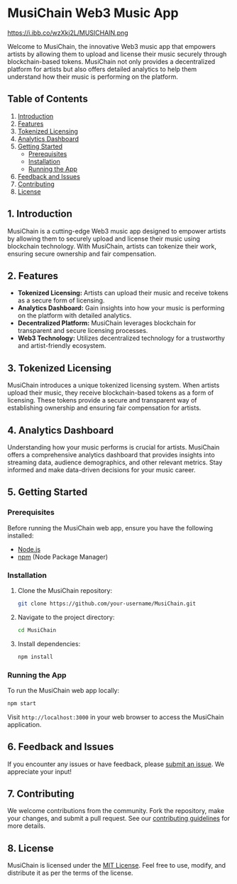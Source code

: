# MusiChain Web3 Music App
https://i.ibb.co/wzXkj2L/MUSICHAIN.png

Welcome to MusiChain, the innovative Web3 music app that empowers artists by allowing them to upload and license their music securely through blockchain-based tokens. MusiChain not only provides a decentralized platform for artists but also offers detailed analytics to help them understand how their music is performing on the platform.

## Table of Contents
1. [Introduction](#introduction)
2. [Features](#features)
3. [Tokenized Licensing](#tokenized-licensing)
4. [Analytics Dashboard](#analytics-dashboard)
5. [Getting Started](#getting-started)
   - [Prerequisites](#prerequisites)
   - [Installation](#installation)
   - [Running the App](#running-the-app)
6. [Feedback and Issues](#feedback-and-issues)
7. [Contributing](#contributing)
8. [License](#license)

## 1. Introduction

MusiChain is a cutting-edge Web3 music app designed to empower artists by allowing them to securely upload and license their music using blockchain technology. With MusiChain, artists can tokenize their work, ensuring secure ownership and fair compensation.

## 2. Features

- **Tokenized Licensing:** Artists can upload their music and receive tokens as a secure form of licensing.
- **Analytics Dashboard:** Gain insights into how your music is performing on the platform with detailed analytics.
- **Decentralized Platform:** MusiChain leverages blockchain for transparent and secure licensing processes.
- **Web3 Technology:** Utilizes decentralized technology for a trustworthy and artist-friendly ecosystem.

## 3. Tokenized Licensing

MusiChain introduces a unique tokenized licensing system. When artists upload their music, they receive blockchain-based tokens as a form of licensing. These tokens provide a secure and transparent way of establishing ownership and ensuring fair compensation for artists.

## 4. Analytics Dashboard

Understanding how your music performs is crucial for artists. MusiChain offers a comprehensive analytics dashboard that provides insights into streaming data, audience demographics, and other relevant metrics. Stay informed and make data-driven decisions for your music career.

## 5. Getting Started

### Prerequisites

Before running the MusiChain web app, ensure you have the following installed:

- [Node.js](https://nodejs.org/)
- [npm](https://www.npmjs.com/) (Node Package Manager)

### Installation

1. Clone the MusiChain repository:

   ```bash
   git clone https://github.com/your-username/MusiChain.git
   ```

2. Navigate to the project directory:

   ```bash
   cd MusiChain
   ```

3. Install dependencies:

   ```bash
   npm install
   ```

### Running the App

To run the MusiChain web app locally:

```bash
npm start
```

Visit `http://localhost:3000` in your web browser to access the MusiChain application.

## 6. Feedback and Issues

If you encounter any issues or have feedback, please [submit an issue](https://github.com/your-username/MusiChain/issues). We appreciate your input!

## 7. Contributing

We welcome contributions from the community. Fork the repository, make your changes, and submit a pull request. See our [contributing guidelines](CONTRIBUTING.md) for more details.

## 8. License

MusiChain is licensed under the [MIT License](LICENSE). Feel free to use, modify, and distribute it as per the terms of the license.
